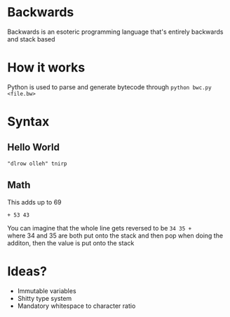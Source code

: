 # Backwards
Backwards is an esoteric programming language that's entirely backwards and stack based

# How it works
Python is used to parse and generate bytecode through `python bwc.py <file.bw>`

# Syntax

## Hello World
```
"dlrow olleh" tnirp
```

## Math
This adds up to 69
```
+ 53 43
```
You can imagine that the whole line gets reversed to be `34 35 +`<br>
where 34 and 35 are both put onto the stack and then pop when doing the additon, then the value is put onto the stack

# Ideas?
- Immutable variables
- Shitty type system
- Mandatory whitespace to character ratio
